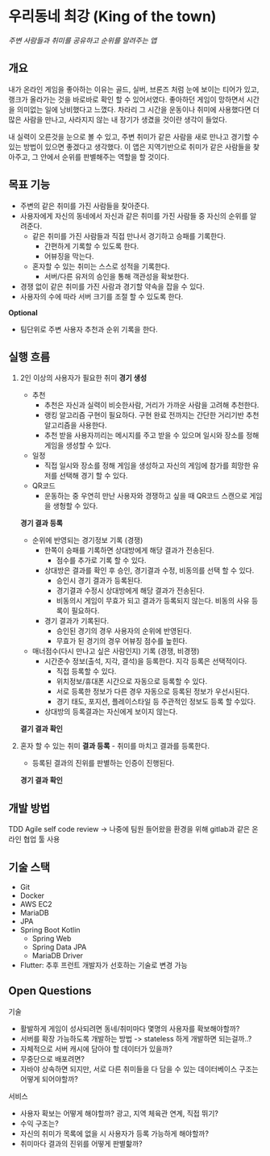 # 우리동네 최강 (King of the town)
*주변 사람들과 취미를 공유하고 순위를 알려주는 앱*
## 개요

내가 온라인 게임을 좋아하는 이유는 골드, 실버, 브론즈 처럼 눈에 보이는 티어가 있고, 랭크가 올라가는 것을 바로바로 확인 할 수 있어서였다. 좋아하던 게임이 망하면서 시간을 의미없는 일에 낭비했다고 느꼈다. 차라리 그 시간을 운동이나 취미에 사용했다면 더 많은 사람을 만나고, 사라지지 않는 내 장기가 생겼을 것이란 생각이 들었다.

내 실력이 오른것을 눈으로 볼 수 있고, 주변 취미가 같은 사람을 새로 만나고 경기할 수 있는 방법이 있으면 좋겠다고 생각했다. 이 앱은 지역기반으로 취미가 같은 사람들을 찾아주고, 그 안에서 순위를 판별해주는 역할을 할 것이다.  

## 목표 기능

- 주변의 같은 취미를 가진 사람들을 찾아준다.
- 사용자에게 자신의 동네에서 자신과 같은 취미를 가진 사람들 중 자신의 순위를 알려준다.
    - 같은 취미를 가진 사람들과 직접 만나서 경기하고 승패를 기록한다.
        - 간편하게 기록할 수 있도록 한다.
        - 어뷰징을 막는다.
    - 혼자할 수 있는 취미는 스스로 성적을 기록한다.
        - 서버/다른 유저의 승인을 통해 객관성을 확보한다.
- 경쟁 없이 같은 취미를 가진 사람과 경기할 약속을 잡을 수 있다.
- 사용자의 수에 따라 서버 크기를 조절 할 수 있도록 한다.

**Optional**
- 팀단위로 주변 사용자 추천과 순위 기록을 한다.
## 실행 흐름

1. 2인 이상의 사용자가 필요한 취미
    **경기 생성**
    - 추천
        - 추천은 자신과 실력이 비슷한사람, 거리가 가까운 사람을 고려해 추천한다.
        - 랭킹 알고리즘 구현이 필요하다. 구현 완료 전까지는 간단한 거리기반 추천 알고리즘을 사용한다.
        - 추천 받을 사용자끼리는 메시지를 주고 받을 수 있으며 일시와 장소를 정해 게임을 생성할 수 있다.
    - 일정
        - 직접 일시와 장소를 정해 게임을 생성하고 자신의 게임에 참가를 희망한 유저를 선택해 경기 할 수 있다.
    - QR코드
        - 운동하는 중 우연히 만난 사용자와 경쟁하고 싶을 때 QR코드 스캔으로 게임을 생헝할 수 있다.

    **경기 결과 등록**
    - 순위에 반영되는 경기정보 기록 (경쟁)
        - 한쪽이 승패를 기록하면 상대방에게 해당 결과가 전송된다.
            - 점수를 추가로 기록 할 수 있다.
        - 상대방은 결과를 확인 후 승인, 경기결과 수정, 비동의를 선택 할 수 있다.
            - 승인시 경기 결과가 등록된다.
            - 경기결과 수정시 상대방에게 해당 결과가 전송된다.
            - 비동의시 게임이 무효가 되고 결과가 등록되지 않는다. 비동의 사유 등록이 필요하다.
        - 경기 결과가 기록된다.
            - 승인된 경기의 경우 사용자의 순위에 반영된다.
            - 무효가 된 경기의 경우 어뷰징 점수를 높힌다.
    - 매너점수(다시 만나고 싶은 사람인지) 기록 (경쟁, 비경쟁)
        - 시간준수 정보(출석, 지각, 결석)을 등록한다. 지각 등록은 선택적이다.
            - 직접 등록할 수 있다.
            - 위치정보/휴대폰 시간으로 자동으로 등록할 수 있다.
            - 서로 등록한 정보가 다른 경우 자동으로 등록된 정보가 우선시된다.
            - 경기 태도, 포지션, 플레이스타일 등 주관적인 정보도 등록 할 수있다.
        - 상대방의 등록결과는 자신에게 보이지 않는다.
    
    **결기 결과 확인**

1. 혼자 할 수 있는 취미
    **결과 등록**
    - 취미를 마치고 결과를 등록한다.
    - 등록된 결과의 진위를 판별하는 인증이 진행된다.
    
    **경기 결과 확인**



## 개발 방법

TDD
Agile
self code review -> 나중에 팀원 들어왔을 환경을 위해 gitlab과 같은 온라인 협업 툴 사용

## 기술 스택

- Git
- Docker
- AWS EC2
- MariaDB
- JPA
- Spring Boot Kotlin
    - Spring Web
    - Spring Data JPA
    - MariaDB Driver
- Flutter: 추후 프런트 개발자가 선호하는 기술로 변경 가능

## Open Questions

기술
- 활발하게 게임이 성사되려면 동네/취미마다 몇명의 사용자를 확보해야할까?
- 서버를 확장 가능하도록 개발하는 방법 -> stateless 하게 개발하면 되는걸까..?
- 자체적으로 서버 캐시에 담아야 할 데이터가 있을까?
- 무중단으로 배포려면?
- 자바야 상속하면 되지만, 서로 다른 취미들을 다 담을 수 있는 데이터베이스 구조는 어떻게 되어야할까?

서비스
- 사용자 확보는 어떻게 해야할까? 광고, 지역 체육관 연계, 직접 뛰기?
- 수익 구조는?
- 자신의 취미가 목록에 없을 시 사용자가 등록 가능하게 해야할까?
- 취미마다 결과의 진위를 어떻게 판별핢까?
